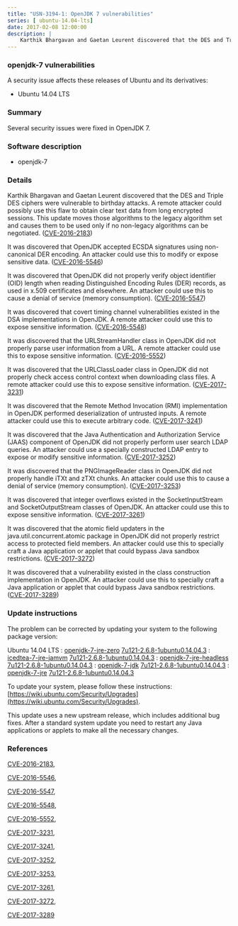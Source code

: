 ```yaml
---
title: "USN-3194-1: OpenJDK 7 vulnerabilities"
series: [ ubuntu-14.04-lts]
date: 2017-02-08 12:00:00
description: |
    Karthik Bhargavan and Gaetan Leurent discovered that the DES and Triple DES ciphers were vulnerable to birthday attacks.  A remote attacker could possibly use this flaw to obtain clear text data from long encrypted sessions. This update moves those algorithms to the legacy algorithm set and causes them to be used only if no non-legacy algorithms can be negotiated. ([CVE-2016-2183](http://people.ubuntu.com/~ubuntu-security/cve/CVE-2016-2183))
--- 
```

 
 


### openjdk-7 vulnerabilities

A security issue affects these releases of Ubuntu and its derivatives:

* Ubuntu 14.04 LTS

### Summary

Several security issues were fixed in OpenJDK 7. 

### Software description

* openjdk-7 

### Details

Karthik Bhargavan and Gaetan Leurent discovered that the DES and Triple DES ciphers were vulnerable to birthday attacks. A remote attacker could possibly use this flaw to obtain clear text data from long encrypted sessions. This update moves those algorithms to the legacy algorithm set and causes them to be used only if no non-legacy algorithms can be negotiated. ([CVE-2016-2183](http://people.ubuntu.com/~ubuntu-security/cve/CVE-2016-2183))

It was discovered that OpenJDK accepted ECSDA signatures using non-canonical DER encoding. An attacker could use this to modify or expose sensitive data. ([CVE-2016-5546](http://people.ubuntu.com/~ubuntu-security/cve/CVE-2016-5546))

It was discovered that OpenJDK did not properly verify object identifier (OID) length when reading Distinguished Encoding Rules (DER) records, as used in x.509 certificates and elsewhere. An attacker could use this to cause a denial of service (memory consumption). ([CVE-2016-5547](http://people.ubuntu.com/~ubuntu-security/cve/CVE-2016-5547))

It was discovered that covert timing channel vulnerabilities existed in the DSA implementations in OpenJDK. A remote attacker could use this to expose sensitive information. ([CVE-2016-5548](http://people.ubuntu.com/~ubuntu-security/cve/CVE-2016-5548))

It was discovered that the URLStreamHandler class in OpenJDK did not properly parse user information from a URL. A remote attacker could use this to expose sensitive information. ([CVE-2016-5552](http://people.ubuntu.com/~ubuntu-security/cve/CVE-2016-5552))

It was discovered that the URLClassLoader class in OpenJDK did not properly check access control context when downloading class files. A remote attacker could use this to expose sensitive information. ([CVE-2017-3231](http://people.ubuntu.com/~ubuntu-security/cve/CVE-2017-3231))

It was discovered that the Remote Method Invocation (RMI) implementation in OpenJDK performed deserialization of untrusted inputs. A remote attacker could use this to execute arbitrary code. ([CVE-2017-3241](http://people.ubuntu.com/~ubuntu-security/cve/CVE-2017-3241))

It was discovered that the Java Authentication and Authorization Service (JAAS) component of OpenJDK did not properly perform user search LDAP queries. An attacker could use a specially constructed LDAP entry to expose or modify sensitive information. ([CVE-2017-3252](http://people.ubuntu.com/~ubuntu-security/cve/CVE-2017-3252))

It was discovered that the PNGImageReader class in OpenJDK did not properly handle iTXt and zTXt chunks. An attacker could use this to cause a denial of service (memory consumption). ([CVE-2017-3253](http://people.ubuntu.com/~ubuntu-security/cve/CVE-2017-3253))

It was discovered that integer overflows existed in the SocketInputStream and SocketOutputStream classes of OpenJDK. An attacker could use this to expose sensitive information. ([CVE-2017-3261](http://people.ubuntu.com/~ubuntu-security/cve/CVE-2017-3261))

It was discovered that the atomic field updaters in the java.util.concurrent.atomic package in OpenJDK did not properly restrict access to protected field members. An attacker could use this to specially craft a Java application or applet that could bypass Java sandbox restrictions. ([CVE-2017-3272](http://people.ubuntu.com/~ubuntu-security/cve/CVE-2017-3272))

It was discovered that a vulnerability existed in the class construction implementation in OpenJDK. An attacker could use this to specially craft a Java application or applet that could bypass Java sandbox restrictions. ([CVE-2017-3289](http://people.ubuntu.com/~ubuntu-security/cve/CVE-2017-3289)) 

### Update instructions

The problem can be corrected by updating your system to the following package version:

Ubuntu 14.04 LTS
 : [openjdk-7-jre-zero](https://launchpad.net/ubuntu/+source/openjdk-7) <span> [7u121-2.6.8-1ubuntu0.14.04.3](https://launchpad.net/ubuntu/+source/openjdk-7/7u121-2.6.8-1ubuntu0.14.04.3) </span> 
 : [icedtea-7-jre-jamvm](https://launchpad.net/ubuntu/+source/openjdk-7) <span> [7u121-2.6.8-1ubuntu0.14.04.3](https://launchpad.net/ubuntu/+source/openjdk-7/7u121-2.6.8-1ubuntu0.14.04.3) </span> 
 : [openjdk-7-jre-headless](https://launchpad.net/ubuntu/+source/openjdk-7) <span> [7u121-2.6.8-1ubuntu0.14.04.3](https://launchpad.net/ubuntu/+source/openjdk-7/7u121-2.6.8-1ubuntu0.14.04.3) </span> 
 : [openjdk-7-jdk](https://launchpad.net/ubuntu/+source/openjdk-7) <span> [7u121-2.6.8-1ubuntu0.14.04.3](https://launchpad.net/ubuntu/+source/openjdk-7/7u121-2.6.8-1ubuntu0.14.04.3) </span> 
 : [openjdk-7-jre](https://launchpad.net/ubuntu/+source/openjdk-7) <span> [7u121-2.6.8-1ubuntu0.14.04.3](https://launchpad.net/ubuntu/+source/openjdk-7/7u121-2.6.8-1ubuntu0.14.04.3) </span> 

To update your system, please follow these instructions: [https://wiki.ubuntu.com/Security/Upgrades](https://wiki.ubuntu.com/Security/Upgrades).

This update uses a new upstream release, which includes additional bug fixes. After a standard system update you need to restart any Java applications or applets to make all the necessary changes. 

### References

 
 [CVE-2016-2183](http://people.ubuntu.com/~ubuntu-security/cve/CVE-2016-2183), 

 [CVE-2016-5546](http://people.ubuntu.com/~ubuntu-security/cve/CVE-2016-5546), 

 [CVE-2016-5547](http://people.ubuntu.com/~ubuntu-security/cve/CVE-2016-5547), 

 [CVE-2016-5548](http://people.ubuntu.com/~ubuntu-security/cve/CVE-2016-5548), 

 [CVE-2016-5552](http://people.ubuntu.com/~ubuntu-security/cve/CVE-2016-5552), 

 [CVE-2017-3231](http://people.ubuntu.com/~ubuntu-security/cve/CVE-2017-3231), 

 [CVE-2017-3241](http://people.ubuntu.com/~ubuntu-security/cve/CVE-2017-3241), 

 [CVE-2017-3252](http://people.ubuntu.com/~ubuntu-security/cve/CVE-2017-3252), 

 [CVE-2017-3253](http://people.ubuntu.com/~ubuntu-security/cve/CVE-2017-3253), 

 [CVE-2017-3261](http://people.ubuntu.com/~ubuntu-security/cve/CVE-2017-3261), 

 [CVE-2017-3272](http://people.ubuntu.com/~ubuntu-security/cve/CVE-2017-3272), 

 [CVE-2017-3289](http://people.ubuntu.com/~ubuntu-security/cve/CVE-2017-3289)
 

